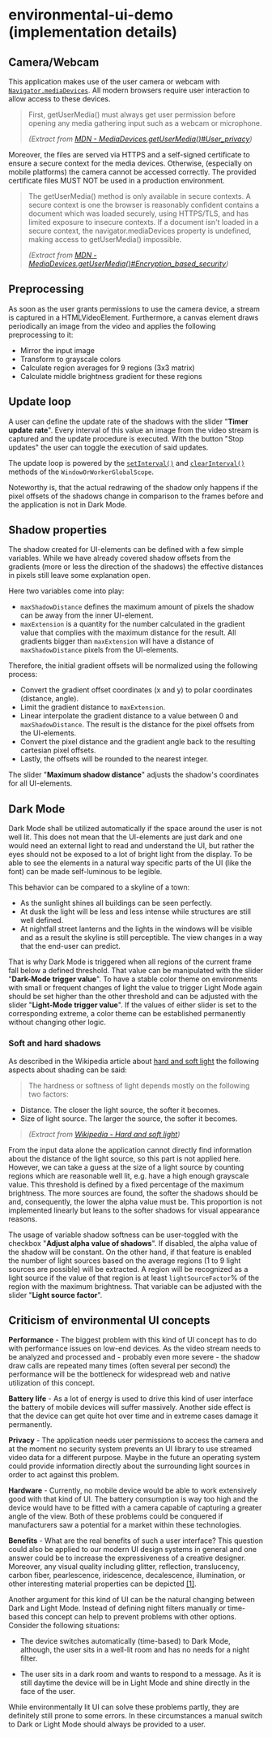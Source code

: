 # environmental-ui-demo (implementation details)

## Camera/Webcam

This application makes use of the user camera or webcam with [`Navigator.mediaDevices`](https://developer.mozilla.org/en-US/docs/Web/API/Navigator/mediaDevices). All modern browsers require user interaction to allow access to these devices.

> First, getUserMedia() must always get user permission before opening any media gathering input such as a webcam or microphone.  
>
> *(Extract from [MDN - MediaDevices.getUserMedia()#User_privacy](https://developer.mozilla.org/en-US/docs/Web/API/MediaDevices/getUserMedia#User_privacy))*

Moreover, the files are served via HTTPS and a self-signed certificate to ensure a secure context for the media devices. Otherwise, (especially on mobile platforms) the camera cannot be accessed correctly. The provided certificate files MUST NOT be used in a production environment.

> The getUserMedia() method is only available in secure contexts. A secure context is one the browser is reasonably confident contains a document which was loaded securely, using HTTPS/TLS, and has limited exposure to insecure contexts. If a document isn't loaded in a secure context, the navigator.mediaDevices property is undefined, making access to getUserMedia() impossible.  
>
> *(Extract from [MDN - MediaDevices.getUserMedia()#Encryption_based_security](https://developer.mozilla.org/en-US/docs/Web/API/MediaDevices/getUserMedia#Encryption_based_security))*

## Preprocessing

As soon as the user grants permissions to use the camera device, a stream is captured in a HTMLVideoElement. Furthermore, a canvas element draws periodically an image from the video and applies the following preprocessing to it:

- Mirror the input image
- Transform to grayscale colors
- Calculate region averages for 9 regions (3x3 matrix)
- Calculate middle brightness gradient for these regions

## Update loop

A user can define the update rate of the shadows with the slider "**Timer update rate**". Every interval of this value an image from the video stream is captured and the update procedure is executed. With the button "Stop updates" the user can toggle the execution of said updates.

The update loop is powered by the [`setInterval()`](https://developer.mozilla.org/en-US/docs/Web/API/WindowOrWorkerGlobalScope/setInterval) and [`clearInterval()`](https://developer.mozilla.org/en-US/docs/Web/API/WindowOrWorkerGlobalScope/clearInterval) methods of the `WindowOrWorkerGlobalScope`.

Noteworthy is, that the actual redrawing of the shadow only happens if the pixel offsets of the shadows change in comparison to the frames before and the application is not in Dark Mode.

## Shadow properties

The shadow created for UI-elements can be defined with a few simple variables. While we have already covered shadow offsets from the gradients (more or less the direction of the shadows) the effective distances in pixels still leave some explanation open.

Here two variables come into play:
- `maxShadowDistance` defines the maximum amount of pixels the shadow can be away from the inner UI-element.
- `maxExtension` is a quantity for the number calculated in the gradient value that complies with the maximum distance for the result. All gradients bigger than `maxExtension` will have a distance of `maxShadowDistance` pixels from the UI-elements.

Therefore, the initial gradient offsets will be normalized using the following process:

- Convert the gradient offset coordinates (x and y) to polar coordinates (distance, angle).
- Limit the gradient distance to `maxExtension`.
- Linear interpolate the gradient distance to a value between 0 and `maxShadowDistance`. The result is the distance for the pixel offsets from the UI-elements.
- Convert the pixel distance and the gradient angle back to the resulting cartesian pixel offsets.
- Lastly, the offsets will be rounded to the nearest integer.

The slider "**Maximum shadow distance**" adjusts the shadow's coordinates for all UI-elements.

## Dark Mode

Dark Mode shall be utilized automatically if the space around the user is not well lit. This does not mean that the UI-elements are just dark and one would need an external light to read and understand the UI, but rather the eyes should not be exposed to a lot of bright light from the display. To be able to see the elements in a natural way specific parts of the UI (like the font) can be made self-luminous to be legible.

This behavior can be compared to a skyline of a town:
- As the sunlight shines all buildings can be seen perfectly.
- At dusk the light will be less and less intense while structures are still well defined.
- At nightfall street lanterns and the lights in the windows will be visible and as a result the skyline is still perceptible. The view changes in a way that the end-user can predict.

That is why Dark Mode is triggered when all regions of the current frame fall below a defined threshold. That value can be manipulated with the slider "**Dark-Mode trigger value**". To have a stable color theme on environments with small or frequent changes of light the value to trigger Light Mode again should be set higher than the other threshold and can be adjusted with the slider "**Light-Mode trigger value**". If the values of either slider is set to the corresponding extreme, a color theme can be established permanently without changing other logic.

### Soft and hard shadows

As described in the Wikipedia article about [hard and soft light](https://en.wikipedia.org/wiki/Hard_and_soft_light) the following aspects about shading can be said:

> The hardness or softness of light depends mostly on the following two factors:
- Distance. The closer the light source, the softer it becomes.  
- Size of light source. The larger the source, the softer it becomes.  
>
>*(Extract from [Wikipedia - Hard and soft light](https://en.wikipedia.org/wiki/Hard_and_soft_light))*

From the input data alone the application cannot directly find information about the distance of the light source, so this part is not applied here.
However, we can take a guess at the size of a light source by counting regions which are reasonable well lit, e.g. have a high enough grayscale value. This threshold is defined by a fixed percentage of the maximum brightness. The more sources are found, the softer the shadows should be and, consequently, the lower the alpha value must be. This proportion is not implemented linearly but leans to the softer shadows for visual appearance reasons.

The usage of variable shadow softness can be user-toggled with the checkbox "**Adjust alpha value of shadows**". If disabled, the alpha value of the shadow will be constant. On the other hand, if that feature is enabled the number of light sources based on the average regions (1 to 9 light sources are possible) will be extracted. A region will be recognized as a light source if the value of that region is at least `lightSourceFactor`% of the region with the maximum brightness. That variable can be adjusted with the slider "**Light source factor**".

## Criticism of environmental UI concepts

**Performance** - The biggest problem with this kind of UI concept has to do with performance issues on low-end devices. As the video stream needs to be analyzed and processed and - probably even more severe - the shadow draw calls are repeated many times (often several per second) the performance will be the bottleneck for widespread web and native utilization of this concept.

**Battery life** - As a lot of energy is used to drive this kind of user interface the battery of mobile devices will suffer massively. Another side effect is that the device can get quite hot over time and in extreme cases damage it permanently.

**Privacy** - The application needs user permissions to access the camera and at the moment no security system prevents an UI library to use streamed video data for a different purpose. Maybe in the future an operating system could provide information directly about the surrounding light sources in order to act against this problem.

**Hardware** - Currently, no mobile device would be able to work extensively good with that kind of UI. The battery consumption is way too high and the device would have to be fitted with a camera capable of capturing a greater angle of the view. Both of these problems could be conquered if manufacturers saw a potential for a market within these technologies.

**Benefits** - What are the real benefits of such a user interface? This question could also be applied to our modern UI design systems in general and one answer could be to increase the expressiveness of a creative designer. Moreover, any visual quality including glitter, reflection, translucency, carbon fiber, pearlescence, iridescence, decalescence, illumination, or other interesting material properties can be depicted [[1]](https://bobburrough.com/public/post/surely_you_cant_be_serious_bob/#do-we-really-need-this-how-is-this-useful).

Another argument for this kind of UI can be the natural changing between Dark and Light Mode. Instead of defining night filters manually or time-based this concept can help to prevent problems with other options. Consider the following situations:

- The device switches automatically (time-based) to Dark Mode, although, the user sits in a well-lit room and has no needs for a night filter.

- The user sits in a dark room and wants to respond to a message. As it is still daytime the device will be in Light Mode and shine directly in the face of the user.

While environmentally lit UI can solve these problems partly, they are definitely still prone to some errors. In these circumstances a manual switch to Dark or Light Mode should always be provided to a user.

